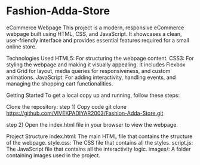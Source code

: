 # Fashion-Adda-Store
eCommerce Webpage
This project is a modern, responsive eCommerce webpage built using HTML, CSS, and JavaScript. It showcases a clean, user-friendly interface and provides essential features required for a small online store.


Technologies Used
HTML5: For structuring the webpage content.
CSS3: For styling the webpage and making it visually appealing. It includes Flexbox and Grid for layout, media queries for responsiveness, and custom animations.
JavaScript: For adding interactivity, handling events, and managing the shopping cart functionalities.

Getting Started
To get a local copy up and running, follow these steps:

Clone the repository:
step 1)
Copy code
git clone https://github.com/VIVEKPADIYAR2003/Fashion-Adda-Store.git

step 2) Open the index.html file in your browser to view the webpage.

Project Structure
index.html: The main HTML file that contains the structure of the webpage.
style.css: The CSS file that contains all the styles.
script.js: The JavaScript file that contains all the interactivity logic.
images/: A folder containing images used in the project.
